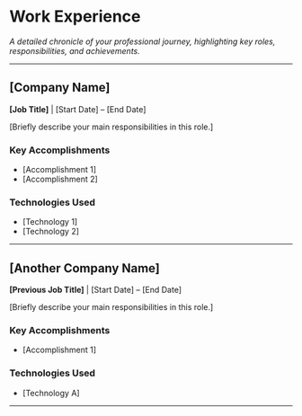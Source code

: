 <!--
INSTRUCTIONS:
1.  Use a `##` heading for the Company Name.
2.  The next line should be your **Job Title** and employment period, separated by a `|`.
3.  Write a brief description of your role.
4.  Use a `### Key Accomplishments` heading and list your achievements as bullet points.
5.  Use a `### Technologies Used` heading and list your technologies as bullet points.
6.  Copy the template for each work experience entry.
-->

# Work Experience

*A detailed chronicle of your professional journey, highlighting key roles, responsibilities, and achievements.*

---

## [Company Name]
**[Job Title]** | [Start Date] – [End Date]

[Briefly describe your main responsibilities in this role.]

### Key Accomplishments
- [Accomplishment 1]
- [Accomplishment 2]

### Technologies Used
- [Technology 1]
- [Technology 2]

---

## [Another Company Name]
**[Previous Job Title]** | [Start Date] – [End Date]

[Briefly describe your main responsibilities in this role.]

### Key Accomplishments
- [Accomplishment 1]

### Technologies Used
- [Technology A]

---
